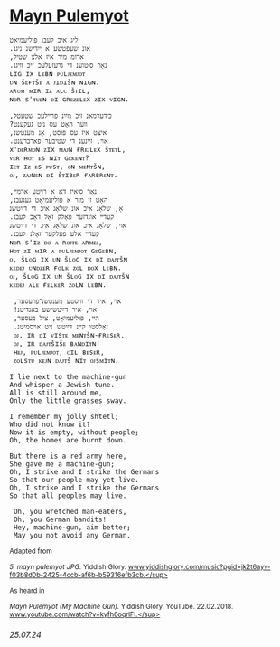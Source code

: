 # [Mayn Pulemyot](https://www.youtube.com/watch?v=kyfh6oqrlFI)
```
ליג איכ לעבנ פּוליעמיאָט
.אונ שעפטשע א ייִדישנ ניגנ
,ארומ מיר איז אלצ שטיל
.נאָר ס׳טוענ די גרעזעלעכ זיכ װיגנ
ʟɪɢ ɪx ʟᴇʙɴ ᴘᴜʟᴊᴇᴍᴊᴏᴛ
ᴜɴ šᴇғᴛšᴇ ᴀ ᴊɪᴅɪšɴ ɴɪɢɴ.
ᴀʀᴜᴍ ᴍɪʀ ɪᴢ ᴀʟᴄ šᴛɪʟ,
ɴᴏʀ s'ᴛᴜᴇɴ ᴅɪ ɢʀᴇᴢᴇʟᴇx ᴢɪx ᴠɪɢɴ.

,כ׳דערמאָנ זיכ מײַנ פרײלעכ שטעטל
?װער האָט עס ניט געקענט
,איצט איז עס פּוסט, אָנ מענטשנ
.אױ, זײַנענ די שטיבער פארברענט
x'ᴅᴇʀᴍᴏɴ ᴢɪx ᴍᴀᴊɴ ғʀᴇᴊʟᴇx šᴛᴇᴛʟ,
ᴠᴇʀ ʜᴏᴛ ᴇs ɴɪᴛ ɢᴇᴋᴇɴᴛ?
ɪᴄᴛ ɪᴢ ᴇs ᴘᴜsᴛ, ᴏɴ ᴍᴇɴᴛšɴ,
ᴏᴊ, ᴢᴀᴊɴᴇɴ ᴅɪ šᴛɪʙᴇʀ ғᴀʀʙʀᴇɴᴛ.

,נאָר ס׳איז דאָ א רױטע ארמײ
,האָט זי מיר א פּוליעמיאָט געגעבנ
אָ, שלאָג איכ אונ שלאָג איכ די דײַטשנ
.קעדײ אונדזער פאָלק זאָל דאָכ לעבנ
אױ, שלאָג איכ אונ שלאָג איכ די דײַטשנ
.קעדײ אלע פעלקער זאָלנ לעבנ
ɴᴏʀ s'ɪᴢ ᴅᴏ ᴀ ʀᴏᴊᴛᴇ ᴀʀᴍᴇᴊ,
ʜᴏᴛ ᴢɪ ᴍɪʀ ᴀ ᴘᴜʟᴊᴇᴍᴊᴏᴛ ɢᴇɢᴇʙɴ,
ᴏ, šʟᴏɢ ɪx ᴜɴ šʟᴏɢ ɪx ᴅɪ ᴅᴀᴊᴛšɴ
ᴋᴇᴅᴇᴊ ᴜɴᴅᴢᴇʀ ғᴏʟᴋ ᴢᴏʟ ᴅᴏx ʟᴇʙɴ.
ᴏᴊ, šʟᴏɢ ɪx ᴜɴ šʟᴏɢ ɪx ᴅɪ ᴅᴀᴊᴛšɴ
ᴋᴇᴅᴇᴊ ᴀʟᴇ ғᴇʟᴋᴇʀ ᴢᴏʟɴ ʟᴇʙɴ.

 ,אױ, איר די װיסטע מענטשנ־פרעסער
 !אױ, איר דײַטשישע באנדיטנ
 ,הײ, פּוליעמיאָט, ציל בעסער
 .זאָלסטו קײנ דײַטש ניט אױסמיטנ
 ᴏᴊ, ɪʀ ᴅɪ ᴠɪsᴛᴇ ᴍᴇɴᴛšɴ-ғʀᴇsᴇʀ,
 ᴏᴊ, ɪʀ ᴅᴀᴊᴛšɪšᴇ ʙᴀɴᴅɪᴛɴ!
 ʜᴇᴊ, ᴘᴜʟᴊᴇᴍᴊᴏᴛ, ᴄɪʟ ʙᴇsᴇʀ,
 ᴢᴏʟsᴛᴜ ᴋᴇᴊɴ ᴅᴀᴊᴛš ɴɪᴛ ᴏᴊsᴍɪᴛɴ.
```
```
I lie next to the machine-gun
And whisper a Jewish tune.
All is still around me,
Only the little grasses sway.

I remember my jolly shtetl;
Who did not know it?
Now it is empty, without people;
Oh, the homes are burnt down.

But there is a red army here,
She gave me a machine-gun;
Oh, I strike and I strike the Germans
So that our people may yet live.
Oh, I strike and I strike the Germans
So that all peoples may live.

 Oh, you wretched man-eaters,
 Oh, you German bandits!
 Hey, machine-gun, aim better;
 May you not avoid any German.
```
<sub>Adapted from</sub>

<sup>*​5. mayn pulemyot JPG.* Yiddish Glory. www.yiddishglory.com/music?pgid=jk2t6ayv-f03b8d0b-2425-4ccb-af6b-b59316efb3cb.</sup>

<sub>As heard in</sub>

<sup>*Mayn Pulemyot (My Machine Gun).* Yiddish Glory. YouTube. 22.02.2018. www.youtube.com/watch?v=kyfh6oqrlFI.</sup>
###### 25.07.24
